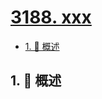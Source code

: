 # [3188. xxx](https://github.com/Tdahuyou/TNotes.leetcode/tree/main/notes/3188.%20xxx)

<!-- region:toc -->

- [1. 📝 概述](#1--概述)

<!-- endregion:toc -->

## 1. 📝 概述
